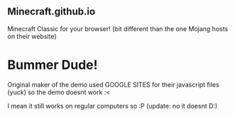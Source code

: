 ## Minecraft.github.io
Minecraft Classic for your browser! (bit different than the one Mojang hosts on their website)

# Bummer Dude!
Original maker of the demo used GOOGLE SITES for their javascript files (yuck) so the demo doesnt work :<

I mean it still works on regular computers so :P (update: no it doesnt D:)
